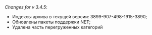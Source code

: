 _Changes for v 3.4.5_:
- Индексы архива в текущей версии: 3899-907-498-1915-3890;
- Обновлены пакеты поддержки NET;
- Удалена часть перегруженных категорий
